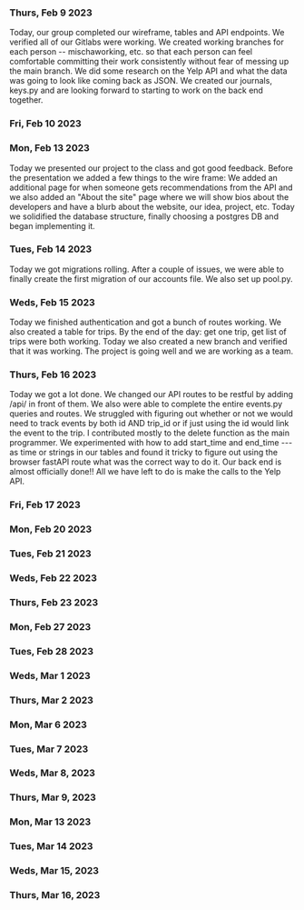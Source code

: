 ### Thurs, Feb 9 2023

Today, our group completed our wireframe, tables and API endpoints. We verified all of our Gitlabs were working. We created working branches for each person -- mischaworking, etc. so that each person can feel comfortable committing their work consistently without fear of messing up the main branch. We did some research on the Yelp API and what the data was going to look like coming back as JSON. We created our journals, keys.py and are looking forward to starting to work on the back end together.

### Fri, Feb 10 2023

### Mon, Feb 13 2023

Today we presented our project to the class and got good feedback. Before the presentation we added a few things to the wire frame: We added an additional page for when someone gets recommendations from the API and we also added an "About the site" page where we will show bios about the developers and have a blurb about the website, our idea, project, etc. Today we solidified the database structure, finally choosing a postgres DB and began implementing it.

### Tues, Feb 14 2023

Today we got migrations rolling. After a couple of issues, we were able to finally create the first migration of our accounts file. We also set up pool.py.

### Weds, Feb 15 2023

Today we finished authentication and got a bunch of routes working. We also created a table for trips. By the end of the day: get one trip, get list of trips were both working. Today we also created a new branch and verified that it was working. The project is going well and we are working as a team.

### Thurs, Feb 16 2023
Today we got a lot done. We changed our API routes to be restful by adding /api/ in front of them. We also were able to complete the entire events.py queries and routes. We struggled with figuring out whether or not we would need to track events by both id AND trip_id or if just using the id would link the event to the trip. I contributed mostly to the delete function as the main programmer. We experimented with how to add start_time and end_time --- as time or strings in our tables and found it tricky to figure out using the browser fastAPI route what was the correct way to do it. Our back end is almost officially done!! All we have left to do is make the calls to the Yelp API. 

### Fri, Feb 17 2023

### Mon, Feb 20 2023

### Tues, Feb 21 2023

### Weds, Feb 22 2023

### Thurs, Feb 23 2023

### Mon, Feb 27 2023

### Tues, Feb 28 2023

### Weds, Mar 1 2023

### Thurs, Mar 2 2023

### Mon, Mar 6 2023

### Tues, Mar 7 2023

### Weds, Mar 8, 2023

### Thurs, Mar 9, 2023

### Mon, Mar 13 2023

### Tues, Mar 14 2023

### Weds, Mar 15, 2023

### Thurs, Mar 16, 2023

